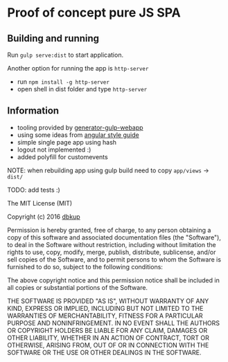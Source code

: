 # Proof of concept pure JS SPA

## Building and running

Run `gulp serve:dist` to start application.

Another option for running the app is `http-server`

- run `npm install -g http-server`
- open shell in dist folder and type `http-server`

## Information

- tooling provided by [generator-gulp-webapp](https://github.com/yeoman/generator-gulp-webapp)
- using some ideas from [angular style guide](https://github.com/johnpapa/angular-styleguide)
- simple single page app using hash
- logout not implemented :)
- added polyfill for customevents

NOTE:
when rebuilding app using gulp build need to copy `app/views` -> `dist/`

TODO:
add tests :)

The MIT License (MIT)

Copyright (c) 2016 [dbkup](https://github.com/dbkup)

Permission is hereby granted, free of charge, to any person obtaining a copy
of this software and associated documentation files (the "Software"), to deal
in the Software without restriction, including without limitation the rights
to use, copy, modify, merge, publish, distribute, sublicense, and/or sell
copies of the Software, and to permit persons to whom the Software is
furnished to do so, subject to the following conditions:

The above copyright notice and this permission notice shall be included in all
copies or substantial portions of the Software.

THE SOFTWARE IS PROVIDED "AS IS", WITHOUT WARRANTY OF ANY KIND, EXPRESS OR
IMPLIED, INCLUDING BUT NOT LIMITED TO THE WARRANTIES OF MERCHANTABILITY,
FITNESS FOR A PARTICULAR PURPOSE AND NONINFRINGEMENT. IN NO EVENT SHALL THE
AUTHORS OR COPYRIGHT HOLDERS BE LIABLE FOR ANY CLAIM, DAMAGES OR OTHER
LIABILITY, WHETHER IN AN ACTION OF CONTRACT, TORT OR OTHERWISE, ARISING FROM,
OUT OF OR IN CONNECTION WITH THE SOFTWARE OR THE USE OR OTHER DEALINGS IN THE
SOFTWARE.
